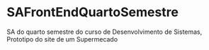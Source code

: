 # SAFrontEndQuartoSemestre
SA do quarto semestre do curso de Desenvolvimento de Sistemas, Prototipo do site de um Supermecado
